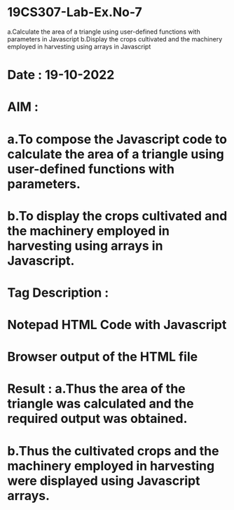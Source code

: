 # 19CS307-Lab-Ex.No-7
a.Calculate the area of a triangle using user-defined functions with parameters in Javascript
b.Display the crops cultivated and the machinery employed in harvesting using arrays in Javascript
# Date : 19-10-2022
# AIM :
# a.To compose the Javascript code to calculate the area of a triangle using user-defined functions with parameters.
# b.To display the crops cultivated and the machinery employed in harvesting using arrays in Javascript.






 # Tag Description :







# Notepad HTML Code with Javascript







# Browser output of the HTML file




 # Result : a.Thus the area of the triangle was calculated and the required output was obtained.
 #  b.Thus the cultivated crops and the machinery employed in harvesting were displayed using Javascript arrays.
